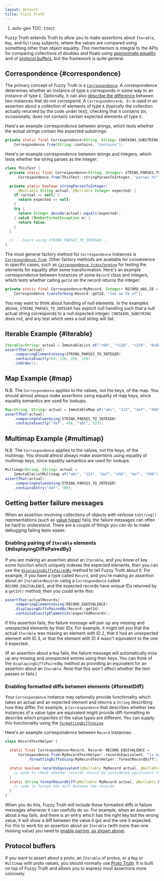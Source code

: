 ```yaml
---
layout: default
title: Fuzzy Truth
---
```


1. auto-gen TOC:
{:toc}

Fuzzy Truth extends Truth to allow you to make assertions about `Iterable`,
`Map`, and `Multimap` subjects, where the values are compared using something
other than object equality. This mechanism is integral to the APIs for comparing
collections of doubles and floats using [approximate equality](floating_point)
and of [protocol buffers](protobufs), but the framework is quite general.

## Correspondence {#correspondence}

The primary concept of Fuzzy Truth is a
[`Correspondence`][correspondence-class]. A correspondence determines whether an
instance of type `A` corresponds in some way to an instance of type `E`.
Optionally, it can also [describe the difference](#formatDiff) between two
instances that do not correspond. A `Correspondence<A, E>` is used in an
assertion about a collection of elements of type `A` (typically the collection
actually returned by the code under test), checking that it contains (or,
occasionally, does not contain) certain expected elements of type `E`.

Here's an example correspondence between strings, which tests whether the actual
strings contain the expected substrings:

```java
private static final Correspondence<String, String> CONTAINS_SUBSTRING =
    Correspondence.from(String::contains, "contains");
```

Here's an example correspondence between strings and integers, which tests
whether the string parses as the integer:

```java
class ThisTest {
  private static final Correspondence<String, Integer> STRING_PARSES_TO_INTEGER =
      Correspondence.from(ThisTest::stringParsesToInteger, "parses to");

  private static boolean stringParsesToInteger(
      @Nullable String actual, @Nullable Integer expected) {
    if (actual == null) {
      return expected == null;
    }
    try {
      return Integer.decode(actual).equals(expected);
    } catch (NumberFormatException e) {
      return false;
    }
  }

  // ...tests using STRING_PARSES_TO_INTEGER...
}
```

The most general factory method for `Correspondence` instances is
[`Correspondence.from`][correspondence-from]. Other factory methods are
available for convenience in specific cases, such as
[`Correspondence.transforming`][correspondence-transforming] for testing the
elements for equality after some transformation. Here's an example
correspondence between instances of some `Record` class and integers, which
tests whether calling `getId` on the record returns the integer:

```java
private static final Correspondence<MyRecord, Integer> RECORD_HAS_ID =
    Correspondence.transforming(Record::getId, "has an ID of");
```

You may want to think about handling of null elements. In the examples above,
`STRING_PARSES_TO_INTEGER` has explicit null handling such that a null actual
string corresponds to a null expected integer; `CONTAINS_SUBSTRING` does not,
and any test which sees a null string will fail.

## Iterable Example {#iterable}

```java
Iterable<String> actual = ImmutableList.of("+64", "+128", "+256", "0x80");
assertThat(actual)
    .comparingElementsUsing(STRING_PARSES_TO_INTEGER)
    .containsExactly(64, 128, 256, 128)
    .inOrder();
```

## Map Example {#map}

N.B. The `Correspondence` applies to the values, not the keys, of the map. You
should almost always make assertions using equality of map keys, since equality
semantics are used for lookups.

```java
Map<String, String> actual = ImmutableMap.of("abc", "123", "def", "456");
assertThat(actual)
    .comparingValuesUsing(STRING_PARSES_TO_INTEGER)
    .containsExactly("def", 456, "abc", 123);
```

## Multimap Example {#multimap}

N.B. The `Correspondence` applies to the values, not the keys, of the multimap.
You should almost always make assertions using equality of multimap keys, since
equality semantics are used for lookups.

```java
Multimap<String, String> actual =
    ImmutableListMultimap.of("abc", "123", "def", "456", "def", "789");
assertThat(actual)
    .comparingValuesUsing(STRING_PARSES_TO_INTEGER)
    .containsEntry("def", 789);
```

## Getting better failure messages

When an assertion involving collections of objects with verbose `toString()`
representations (such as [value types]) fails, the failure messages can often be
hard to understand. There are a couple of things you can do to make debugging
failing tests easier.

### Enabling pairing of `Iterable` elements {#displayingDiffsPairedBy}

If you are making an assertion about an `Iterable`, and you know of key some
function which uniquely indexes the expected elements, then you can use the
[`displayingDiffsPairedBy`][iterable-displaying-diffs] method to tell Fuzzy
Truth about it. For example, if you have a type called `Record`, and you're
making an assertion about an `Iterable<Record>` using a `Correspondence` called
`RECORD_EQUIVALENCE`, and the expected records have unique IDs returned by a
`getId()` method, then you could write this:

```java
assertThat(actualRecords)
    .comparingElementsUsing(RECORD_EQUIVALENCE)
    .displayingDiffsPairedBy(Record::getId)
    .containsExactlyElementsIn(expectedRecords);
```

If this assertion fails, the failure message will pair up any missing and
unexpected elements by their IDs. For example, it might tell you that the actual
`Iterable` was missing an element with ID 2, that it had an unexpected element
with ID 3, or that the element with ID 4 wasn't equivalent to the one it
expected.

(If an assertion about a `Map` fails, the failure message will automatically
miss up any missing and unexpected entries using their keys. You can think of
the `displayingDiffsPairedBy` method as providing an equivalent for an assertion
about an `Iterable`. Note that this won't affect whether the test passes or
fails.)

### Enabling formatted diffs between elements {#formatDiff}

Your `Correspondence` instance may optionally provide functionality which takes
an actual and an expected element and returns a `String` describing how they
differ. For example, a `Correspondence` that describes whether two instances of
a value type are equivalent might provide diff-formatting to describe which
properties of the value types are different. You can supply this functionality
using the [`formattingDiffsUsing`][correspondence-formatting-diffs].

Here's an example correspondence between `Record` instances:

```java
class RecordTestHelper {

  static final Correspondence<Record, Record> RECORD_EQUIVALENCE =
      Correspondence.from(MyRecordTestHelper::recordsEquivalent, "is equivalent to")
          .formattingDiffsUsing(MyRecordTestHelper::formatRecordDiff);

  static boolean recordsEquivalent(@Nullable MyRecord actual, @Nullable MyRecord expected) {
    // code to check whether records should be considered equivalent for testing purposes
  }
  static String formatRecordDiff(@Nullable MyRecord actual, @Nullable MyRecord expected) {
    // code to format the diff between the records
  }
}
```

When you do this, Fuzzy Truth will include these formatted diffs in failure
messages whenever it can usefully do so. For example, when an assertion about a
`Map` fails, and there is an entry which has the right key but the wrong value,
it will show a diff between the value it got and the one it expected. For this
to work for an assertion about an `Iterable` (with more than one missing value)
you need to [enable pairing, as shown above](#displayingDiffsPairedBy).

## Protocol buffers

If you want to assert about a proto, an `Iterable` of protos, or a `Map` or
`Multimap` with proto values, you should normally use [Proto Truth](protobufs).
It is built on top of Fuzzy Truth and allows you to express most assertions more
concisely.


[correspondence-class]: https://truth.dev/api/latest/com/google/common/truth/Correspondence.html
[correspondence-from]: https://truth.dev/api/latest/com/google/common/truth/Correspondence.html#from-com.google.common.truth.Correspondence.BinaryPredicate-java.lang.String-
[correspondence-transforming]: https://truth.dev/api/latest/com/google/common/truth/Correspondence.html#transforming-com.google.common.base.Function-java-lang-String-
[correspondence-formatting-diffs]: https://truth.dev/api/latest/com/google/common/truth/Correspondence.html#formattingDiffsUsing-com.google.common.truth.Correspondence.DiffFormatter-
[iterable-displaying-diffs]: https://truth.dev/api/latest/com/google/common/truth/IterableSubject.UsingCorrespondence.html#displayingDiffsPairedBy-com.google.common.base.Function-
[value types]: https://github.com/google/auto/blob/master/value/userguide/index.md

